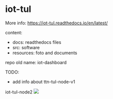# iot-tul

More info: https://iot-tul.readthedocs.io/en/latest/

content:
* docs: readthedocs files
* src: software
* resources: foto and documents


repo old name: iot-dashboard

TODO:
* add info about ttn-tul-node-v1

iot-tul-node2
<img src="https://img.shields.io/badge/tested-green" />


